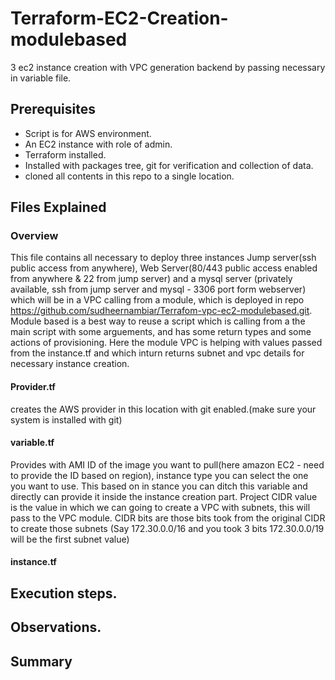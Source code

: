 # Terraform-EC2-Creation-modulebased
3 ec2 instance creation with VPC generation backend by passing necessary in variable file.

## Prerequisites
- Script is for AWS environment.
- An EC2 instance with role of admin. 
- Terraform installed.
- Installed with packages tree, git for verification and collection of data.
- cloned all contents in this repo to a single location.

## Files Explained

### Overview
This file contains all necessary to deploy three instances Jump server(ssh public access from anywhere), Web Server(80/443 public access enabled from anywhere & 22 from jump server)  and a mysql server (privately available, ssh from jump server and mysql - 3306 port form webserver) which will be in a VPC calling from a module, which is deployed in repo https://github.com/sudheernambiar/Terrafom-vpc-ec2-modulebased.git. 
Module based is a best way to reuse a script which is calling from a the main script with some arguements, and has some return types and some actions of provisioning. Here the module VPC is helping with values passed from the instance.tf and which inturn returns subnet and vpc details for necessary instance creation.

#### Provider.tf
creates the AWS provider in this location with git enabled.(make sure your system is installed with git)

#### variable.tf
Provides with AMI ID of the image you want to pull(here amazon EC2 - need to provide the ID based on region), instance type you can select the one you want to use. This based on in stance you can ditch this variable and directly can provide it inside the instance creation part. Project CIDR value is the value in which we can going to create a VPC with subnets, this will pass to the VPC module. CIDR bits are those bits took from the original CIDR to create those subnets (Say 172.30.0.0/16 and you took 3 bits 172.30.0.0/19 will be the first subnet value)

#### instance.tf

## Execution steps.

## Observations.

## Summary
